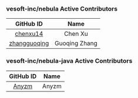 ### vesoft-inc/nebula Active Contributors

| GitHub ID| Name |
|:------------------------------------:|:------------:|
| [chenxu14](https://github.com/chenxu14) |  Chen Xu |
| [zhangguoqing](https://github.com/zhangguoqing)   |  Guoqing Zhang |


### vesoft-inc/nebula-java Active Contributors

| GitHub ID| Name |
|:------------------------------------:|:------------:|
| [Anyzm](https://github.com/Anyzm) |  Anyzm |